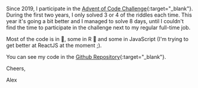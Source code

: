 Since 2019, I participate in the [Advent of Code Challenge](https://www.adventofcode.com){:target="_blank"}. During the first two years, I only solved 3 or 4 of the riddles each time. This year it's going a bit better and I managed to solve 8 days, until I couldn't find the time to participate in the challenge next to my regular full-time job.

Most of the code is in :snake:, some in R :goat: and some in JavaScript (I'm trying to get better at ReactJS at the moment ;).

You can see my code in the 
[Github Repository](https://github.com/AlexanderHeinzYagora/advent-of-code-2022){:target="_blank"}.

Cheers,

Alex

